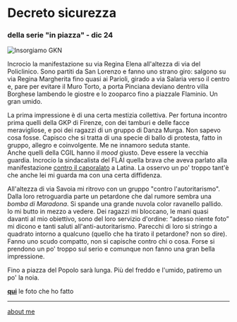 # Decreto sicurezza 
### della serie "in piazza" - dic 24 
 
![](https://i.postimg.cc/QCpbhfF7/Screenshot-2024-12-31-123023.png "Insorgiamo GKN")  
 
Incrocio la manifestazione su via Regina Elena all'altezza di via del Policlinico. Sono partiti da San Lorenzo e fanno uno strano giro: salgono su via Regina Margherita fino quasi ai Parioli, girado a via Salaria verso il centro e, pare per evitare il Muro Torto, a porta Pinciana deviano dentro villa Borghese lambendo le  giostre e lo zooparco fino a piazzale Flaminio. Un gran umido.      

La prima impressione è di una certa mestizia collettiva. Per fortuna incontro prima quelli della GKP di Firenze, con dei tamburi e delle facce meravigliose, e poi dei  ragazzi di un gruppo di Danza Murga. Non sapevo cosa fosse. Capisco che si tratta di una specie di ballo di protesta, fatto in gruppo, allegro e coinvolgente. Me ne innamoro seduta stante.    
Anche quelli della CGIL hanno il *mood* giusto. Deve essere la vecchia guardia. Incrocio la sindacalista del FLAI quella brava che aveva parlato alla manifestazione [contro il caporalato](https://cacioman.github.io/perpiazze02.html) a Latina. La osservo un po' troppo tant'è che anche lei mi guarda ma con una certa  diffidenza.              

All'altezza di via Savoia mi ritrovo con un gruppo "contro l'autoritarismo". Dalla loro retroguardia parte un petardone che dal rumore sembra una *bomba di Maradona*. Si spande una grande nuvola color ravanello pallido. Io mi butto in mezzo a vedere.  Dei ragazzi mi bloccano, le mani quasi davanti al mio obiettivo, sono del loro servizio d'ordine: “adesso niente foto” mi dicono e tanti saluti all'anti-autoritarismo. Parecchi di loro si stringo a quadrato intorno a qualcuno (quello che ha tirato il petardone? non so dire). Fanno uno scudo compatto, non si capische contro chi o cosa. Forse si prendono un po' troppo sul serio e comunque non fanno una gran bella impressione.    

Fino a piazza del Popolo sarà lunga. Più del freddo e l'umido, patiremo un po' la noia.   

[**qui**](https://www.flickr.com/gp/cacioman/mrFkf1rT63) le foto che ho fatto 

---  
[about me](https://about.me/cacioman) 
